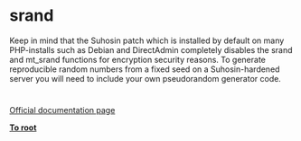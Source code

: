 # srand




<div class="phpcode"><span class="html">
Keep in mind that the Suhosin patch which is installed by default on many PHP-installs such as Debian and DirectAdmin completely disables the srand and mt_srand functions for encryption security reasons. To generate reproducible random numbers from a fixed seed on a Suhosin-hardened server you will need to include your own pseudorandom generator code.</span>
</div>
  

#

[Official documentation page](https://www.php.net/manual/en/function.srand.php)

**[To root](/README.md)**
